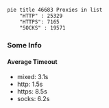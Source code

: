
```mermaid
pie title 46683 Proxies in list
    "HTTP" : 25329
    "HTTPS": 7165
    "SOCKS" : 19571
```

### Some Info
#### Average Timeout

- mixed: 3.1s
- http: 1.5s
- https: 8.5s
- socks: 6.2s